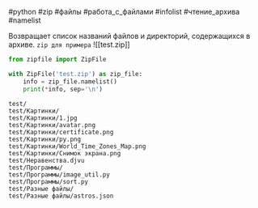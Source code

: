 #python #zip #файлы #работа_с_файлами #infolist #чтение_архива #namelist


Возвращает список названий файлов и директорий, содержащихся в архиве.
`zip для примера`
![[test.zip]]
```python
from zipfile import ZipFile

with ZipFile('test.zip') as zip_file:
    info = zip_file.namelist()
    print(*info, sep='\n')
```
```
test/
test/Картинки/
test/Картинки/1.jpg
test/Картинки/avatar.png
test/Картинки/certificate.png
test/Картинки/py.png
test/Картинки/World_Time_Zones_Map.png
test/Картинки/Снимок экрана.png
test/Неравенства.djvu
test/Программы/
test/Программы/image_util.py
test/Программы/sort.py
test/Разные файлы/
test/Разные файлы/astros.json
```